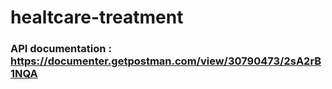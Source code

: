 # healtcare-treatment

### API documentation : https://documenter.getpostman.com/view/30790473/2sA2rB1NQA
